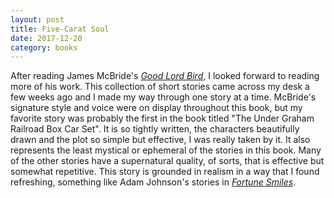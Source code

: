 ```yaml
---
layout: post
title: Five-Carat Soul
date: 2017-12-20
category: books
---
```


After reading James McBride's <em><a href="https://www.goodreads.com/review/show/1558299435?book_show_action=false&from_review_page=1">Good Lord Bird</a></em>, I looked forward to reading more of his work. This collection of short stories came across my desk a few weeks ago and I made my way through one story at a time. McBride's signature style and voice were on display throughout this book, but my favorite story was probably the first in the book titled "The Under Graham Railroad Box Car Set". It is so tightly written, the characters beautifully drawn and the plot so simple but effective, I was really taken by it. It also represents the least mystical or ephemeral of the stories in this book. Many of the other stories have a supernatural quality, of sorts, that is effective but somewhat repetitive. This story is grounded in realism in a way that I found refreshing, something like Adam Johnson's stories in <em><a href="https://www.goodreads.com/review/show/1506050168?book_show_action=false&from_review_page=1">Fortune Smiles</a></em>. 